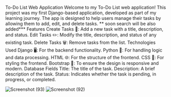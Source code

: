 To-Do List Web Application
Welcome to my To-Do List web application! This project was my first Django-based application, developed as part of my learning journey. The app is designed to help users manage their tasks by allowing them to add, edit, and delete tasks.
** soon search will be also added***
Features
Create Tasks 📝: Add a new task with a title, description, and status.
Edit Tasks ✏️: Modify the title, description, and status of any existing task.
Delete Tasks 🗑️: Remove tasks from the list.
Technologies Used
Django 🖥️: For the backend functionality.
Python 🐍: For handling logic and data processing.
HTML 🌐: For the structure of the frontend.
CSS 🎨: For styling the frontend.
Bootstrap 💼: To ensure the design is responsive and modern.
Database Fields
Title: The title of the task.
Description: A brief description of the task.
Status: Indicates whether the task is pending, in progress, or completed.

![Screenshot (93)](https://github.com/user-attachments/assets/08d69ec9-e038-4af7-afdb-2d99caf36bb1)
![Screenshot (92)](https://github.com/user-attachments/assets/aeec9793-813a-4d9d-8941-a20c841fddb1)


